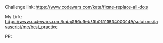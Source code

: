 Challenge link: https://www.codewars.com/kata/fixme-replace-all-dots

My Link: https://www.codewars.com/kata/596c6eb85b0f515834000049/solutions/javascript/me/best_practice

PR: 